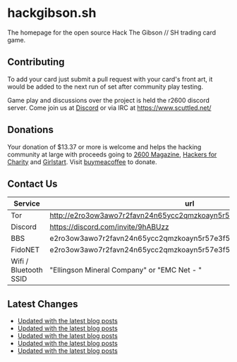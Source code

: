 # hackgibson.sh
The homepage for the open source Hack The Gibson // SH trading card game.


## Contributing

To add your card just submit a pull request with your card's front art, it would be added to the next run of set after community play testing.

Game play and discussions over the project is held the r2600 discord server. Come join us at [Discord](https://discord.com/invite/9hABUzz) or via IRC at https://www.scuttled.net/


## Donations

Your donation of $13.37 or more is welcome and helps the hacking community at large with proceeds going to [2600 Magazine](https://2600.com/), [Hackers for Charity](https://hackersforcharity.org) and [Girlstart](https://girlstart.org).  Visit [buymeacoffee](https://www.buymeacoffee.com/hackgibson.sh) to donate.


## Contact Us

Service | url
-|-
Tor | http://e2ro3ow3awo7r2favn24n65ycc2qmzkoayn5r57e3f56nvjwdcgg32ad.onion
Discord | https://discord.com/invite/9hABUzz
BBS | e2ro3ow3awo7r2favn24n65ycc2qmzkoayn5r57e3f56nvjwdcgg32ad.onion:23
FidoNET | e2ro3ow3awo7r2favn24n65ycc2qmzkoayn5r57e3f56nvjwdcgg32ad.onion:24554
Wifi / Bluetooth SSID | "Ellingson Mineral Company" or "EMC Net - <fidonet address>"

## Latest Changes
<!-- BLOG-POST-LIST:START -->
- [Updated with the latest blog posts](https://github.com/DFW2600/hackgibson.sh/commit/39abf25a4843c27b1353c1e6174508c451a3f5d1)
- [Updated with the latest blog posts](https://github.com/DFW2600/hackgibson.sh/commit/f57295c3540e0af0ddcefc153cdf05ecaf65c113)
- [Updated with the latest blog posts](https://github.com/DFW2600/hackgibson.sh/commit/e4711236f3e7cf8b8a217e81e2f852ea7033ec9e)
- [Updated with the latest blog posts](https://github.com/DFW2600/hackgibson.sh/commit/d14c793b7035d17835fd2079c32662850aa6ec52)
- [Updated with the latest blog posts](https://github.com/DFW2600/hackgibson.sh/commit/c4c19ed99bdbe8781453721b6f26ec70e62590fe)
<!-- BLOG-POST-LIST:END -->
